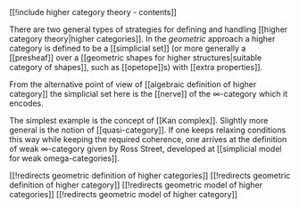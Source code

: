 <div class="rightHandSide toc">
[[!include higher category theory - contents]]
</div>


There are two general types of strategies for defining and handling [[higher category theory|higher categories]]. In the _geometric_ approach a higher category is defined to be a [[simplicial set]] (or more generally a [[presheaf]] over a [[geometric shapes for higher structures|suitable category of shapes]], such as [[opetope]]s) with [[extra properties]].

From the alternative point of view of [[algebraic definition of higher category]] the simplicial set here is the [[nerve]] of the $\infty$-category which it encodes.

The simplest example is the concept of [[Kan complex]]. Slightly more general is the notion of [[quasi-category]]. If one keeps relaxing conditions this way while keeping the required coherence, one arrives at the definition of weak $\infty$-category given by Ross Street, developed at [[simplicial model for weak omega-categories]].


[[!redirects geometric definition of higher categories]]
[[!redirects geometric definition of higher category]]
[[!redirects geometric model of higher categories]]
[[!redirects geometric model of higher category]]
